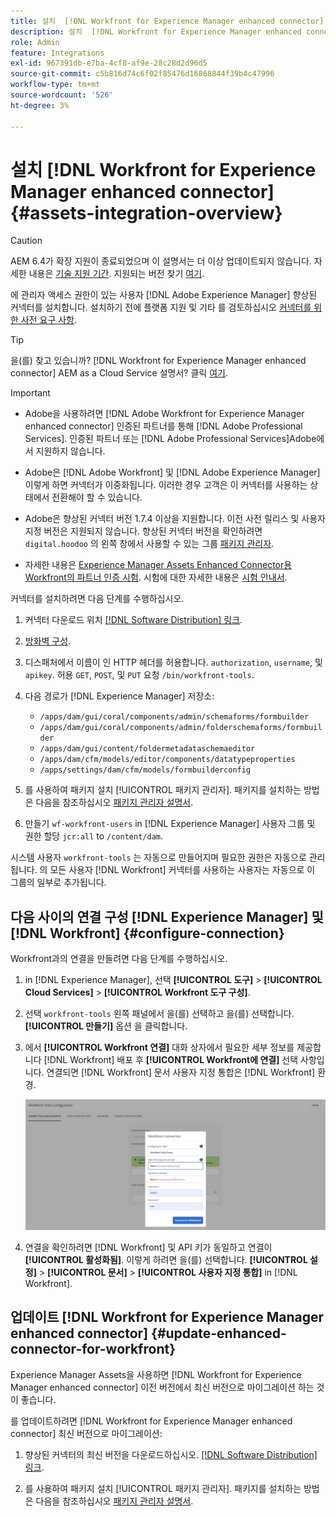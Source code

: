 ```yaml
---
title: 설치  [!DNL Workfront for Experience Manager enhanced connector]
description: 설치  [!DNL Workfront for Experience Manager enhanced connector]
role: Admin
feature: Integrations
exl-id: 967391db-e7ba-4cf8-af9e-28c28d2d96d5
source-git-commit: c5b816d74c6f02f85476d16868844f39b4c47996
workflow-type: tm+mt
source-wordcount: '526'
ht-degree: 3%

---
```


#  설치 [!DNL Workfront for Experience Manager enhanced connector] {#assets-integration-overview}

>[!CAUTION]
>
>AEM 6.4가 확장 지원이 종료되었으며 이 설명서는 더 이상 업데이트되지 않습니다. 자세한 내용은 [기술 지원 기간](https://helpx.adobe.com/kr/support/programs/eol-matrix.html). 지원되는 버전 찾기 [여기](https://experienceleague.adobe.com/docs/).

에 관리자 액세스 권한이 있는 사용자 [!DNL Adobe Experience Manager] 향상된 커넥터를 설치합니다. 설치하기 전에 플랫폼 지원 및 기타 를 검토하십시오 [커넥터를 위한 사전 요구 사항](https://one.workfront.com/s/csh?context=2467&amp;pubname=the-new-workfront-experience).

>[!TIP]
>
>을(를) 찾고 있습니까? [!DNL Workfront for Experience Manager enhanced connector] AEM as a Cloud Service 설명서? 클릭 [여기](https://experienceleague.adobe.com/docs/experience-manager-cloud-service/content/assets/integrations/workfront-connector-install.html?lang=en).

>[!IMPORTANT]
>
>* Adobe을 사용하려면 [!DNL Adobe Workfront for Experience Manager enhanced connector] 인증된 파트너를 통해 [!DNL Adobe Professional Services]. 인증된 파트너 또는 [!DNL Adobe Professional Services]Adobe에서 지원하지 않습니다.
>
>* Adobe은 [!DNL Adobe Workfront] 및 [!DNL Adobe Experience Manager] 이렇게 하면 커넥터가 이중화됩니다. 이러한 경우 고객은 이 커넥터를 사용하는 상태에서 전환해야 할 수 있습니다.
>
>* Adobe은 향상된 커넥터 버전 1.7.4 이상을 지원합니다. 이전 사전 릴리스 및 사용자 지정 버전은 지원되지 않습니다. 향상된 커넥터 버전을 확인하려면 `digital.hoodoo` 의 왼쪽 창에서 사용할 수 있는 그룹 [패키지 관리자](https://experienceleague.adobe.com/docs/experience-manager-65/administering/contentmanagement/package-manager.html?lang=ko).
>
>* 자세한 내용은 [Experience Manager Assets Enhanced Connector용 Workfront의 파트너 인증 시험](https://solutionpartners.adobe.com/solution-partners/home/applications/experience_cloud/workfront/journey/dev_core.html). 시험에 대한 자세한 내용은 [시험 안내서](https://express.adobe.com/page/Tc7Mq6zLbPFy8/).


커넥터를 설치하려면 다음 단계를 수행하십시오.

1. 커넥터 다운로드 위치 [[!DNL Software Distribution] 링크](https://experience.adobe.com/#/downloads/content/software-distribution/en/aem.html?package=/content/software-distribution/en/details.html/content/dam/aem/public/adobe/packages/cq650/product/assets/workfront-tools.ui.apps.zip).

1. [방화벽 구성](https://one.workfront.com/s/document-item?bundleId=the-new-workfront-experience&amp;topicId=Content%2FAdministration_and_Setup%2FGet_started-WF_administration%2Fconfigure-your-firewall.html).

1. 디스패처에서 이름이 인 HTTP 헤더를 허용합니다. `authorization`, `username`, 및 `apikey`. 허용 `GET`, `POST`, 및 `PUT` 요청 `/bin/workfront-tools`.

1. 다음 경로가 [!DNL Experience Manager] 저장소:

   * `/apps/dam/gui/coral/components/admin/schemaforms/formbuilder`
   * `/apps/dam/gui/coral/components/admin/folderschemaforms/formbuilder`
   * `/apps/dam/gui/content/foldermetadataschemaeditor`
   * `/apps/dam/cfm/models/editor/components/datatypeproperties`
   * `/apps/settings/dam/cfm/models/formbuilderconfig`

1. 를 사용하여 패키지 설치 [!UICONTROL 패키지 관리자]. 패키지를 설치하는 방법은 다음을 참조하십시오 [패키지 관리자 설명서](/help/sites-administering/package-manager.md).

1. 만들기 `wf-workfront-users` in [!DNL Experience Manager] 사용자 그룹 및 권한 할당 `jcr:all` to `/content/dam`.

시스템 사용자 `workfront-tools` 는 자동으로 만들어지며 필요한 권한은 자동으로 관리됩니다. 의 모든 사용자 [!DNL Workfront] 커넥터를 사용하는 사용자는 자동으로 이 그룹의 일부로 추가됩니다.

## 다음 사이의 연결 구성 [!DNL Experience Manager] 및 [!DNL Workfront] {#configure-connection}

Workfront과의 연결을 만들려면 다음 단계를 수행하십시오.

1. in [!DNL Experience Manager], 선택 **[!UICONTROL 도구]** > **[!UICONTROL Cloud Services]** > **[!UICONTROL Workfront 도구 구성]**.

1. 선택 `workfront-tools` 왼쪽 패널에서 을(를) 선택하고 을(를) 선택합니다. **[!UICONTROL 만들기]** 옵션 을 클릭합니다.

1. 에서 **[!UICONTROL Workfront 연결]** 대화 상자에서 필요한 세부 정보를 제공합니다 [!DNL Workfront] 배포 후 **[!UICONTROL Workfront에 연결]** 선택 사항입니다. 연결되면 [!DNL Workfront] 문서 사용자 지정 통합은 [!DNL Workfront] 환경.

   ![Connect [!DNL Experience Manager] 및 [!DNL Workfront]](/help/assets/assets/wf-connection-config.png)

1. 연결을 확인하려면 [!DNL Workfront] 및 API 키가 동일하고 연결이 **[!UICONTROL 활성화됨]**. 이렇게 하려면 을(를) 선택합니다. **[!UICONTROL 설정]** > **[!UICONTROL 문서]** > **[!UICONTROL 사용자 지정 통합]** in [!DNL Workfront].

## 업데이트 [!DNL Workfront for Experience Manager enhanced connector] {#update-enhanced-connector-for-workfront}

Experience Manager Assets을 사용하면 [!DNL Workfront for Experience Manager enhanced connector] 이전 버전에서 최신 버전으로 마이그레이션 하는 것이 좋습니다.

를 업데이트하려면 [!DNL Workfront for Experience Manager enhanced connector] 최신 버전으로 마이그레이션:

1. 향상된 커넥터의 최신 버전을 다운로드하십시오. [[!DNL Software Distribution] 링크](https://experience.adobe.com/#/downloads/content/software-distribution/en/aem.html?package=/content/software-distribution/en/details.html/content/dam/aem/public/adobe/packages/cq650/product/assets/workfront-tools.ui.apps.zip).

1. 를 사용하여 패키지 설치 [!UICONTROL 패키지 관리자]. 패키지를 설치하는 방법은 다음을 참조하십시오 [패키지 관리자 설명서](/help/sites-administering/package-manager.md).

